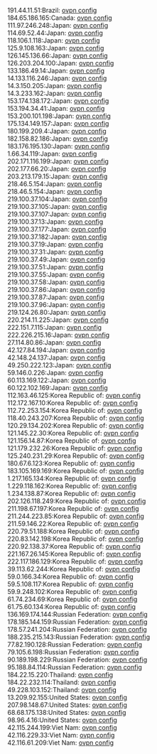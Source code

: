 191.44.11.51:Brazil: [ovpn config](vpn/191_44_11_51.ovpn)  
184.65.186.165:Canada: [ovpn config](vpn/184_65_186_165.ovpn)  
111.97.246.248:Japan: [ovpn config](vpn/111_97_246_248.ovpn)  
114.69.52.44:Japan: [ovpn config](vpn/114_69_52_44.ovpn)  
118.106.1.118:Japan: [ovpn config](vpn/118_106_1_118.ovpn)  
125.9.108.163:Japan: [ovpn config](vpn/125_9_108_163.ovpn)  
126.145.136.66:Japan: [ovpn config](vpn/126_145_136_66.ovpn)  
126.203.204.100:Japan: [ovpn config](vpn/126_203_204_100.ovpn)  
133.186.49.14:Japan: [ovpn config](vpn/133_186_49_14.ovpn)  
14.133.116.246:Japan: [ovpn config](vpn/14_133_116_246.ovpn)  
14.3.150.205:Japan: [ovpn config](vpn/14_3_150_205.ovpn)  
14.3.233.162:Japan: [ovpn config](vpn/14_3_233_162.ovpn)  
153.174.138.172:Japan: [ovpn config](vpn/153_174_138_172.ovpn)  
153.194.34.41:Japan: [ovpn config](vpn/153_194_34_41.ovpn)  
153.200.101.198:Japan: [ovpn config](vpn/153_200_101_198.ovpn)  
175.134.149.157:Japan: [ovpn config](vpn/175_134_149_157.ovpn)  
180.199.209.4:Japan: [ovpn config](vpn/180_199_209_4.ovpn)  
182.158.82.186:Japan: [ovpn config](vpn/182_158_82_186.ovpn)  
183.176.195.130:Japan: [ovpn config](vpn/183_176_195_130.ovpn)  
1.66.34.119:Japan: [ovpn config](vpn/1_66_34_119.ovpn)  
202.171.116.199:Japan: [ovpn config](vpn/202_171_116_199.ovpn)  
202.177.66.20:Japan: [ovpn config](vpn/202_177_66_20.ovpn)  
203.213.179.15:Japan: [ovpn config](vpn/203_213_179_15.ovpn)  
218.46.5.154:Japan: [ovpn config](vpn/218_46_5_154.ovpn)  
218.46.5.154:Japan: [ovpn config](vpn/218_46_5_154.ovpn)  
219.100.37.104:Japan: [ovpn config](vpn/219_100_37_104.ovpn)  
219.100.37.105:Japan: [ovpn config](vpn/219_100_37_105.ovpn)  
219.100.37.107:Japan: [ovpn config](vpn/219_100_37_107.ovpn)  
219.100.37.13:Japan: [ovpn config](vpn/219_100_37_13.ovpn)  
219.100.37.177:Japan: [ovpn config](vpn/219_100_37_177.ovpn)  
219.100.37.182:Japan: [ovpn config](vpn/219_100_37_182.ovpn)  
219.100.37.19:Japan: [ovpn config](vpn/219_100_37_19.ovpn)  
219.100.37.31:Japan: [ovpn config](vpn/219_100_37_31.ovpn)  
219.100.37.49:Japan: [ovpn config](vpn/219_100_37_49.ovpn)  
219.100.37.51:Japan: [ovpn config](vpn/219_100_37_51.ovpn)  
219.100.37.55:Japan: [ovpn config](vpn/219_100_37_55.ovpn)  
219.100.37.58:Japan: [ovpn config](vpn/219_100_37_58.ovpn)  
219.100.37.86:Japan: [ovpn config](vpn/219_100_37_86.ovpn)  
219.100.37.87:Japan: [ovpn config](vpn/219_100_37_87.ovpn)  
219.100.37.96:Japan: [ovpn config](vpn/219_100_37_96.ovpn)  
219.124.26.80:Japan: [ovpn config](vpn/219_124_26_80.ovpn)  
220.214.11.225:Japan: [ovpn config](vpn/220_214_11_225.ovpn)  
222.151.7.115:Japan: [ovpn config](vpn/222_151_7_115.ovpn)  
222.226.215.16:Japan: [ovpn config](vpn/222_226_215_16.ovpn)  
27.114.80.86:Japan: [ovpn config](vpn/27_114_80_86.ovpn)  
42.127.84.194:Japan: [ovpn config](vpn/42_127_84_194.ovpn)  
42.148.24.137:Japan: [ovpn config](vpn/42_148_24_137.ovpn)  
49.250.222.123:Japan: [ovpn config](vpn/49_250_222_123.ovpn)  
59.146.0.226:Japan: [ovpn config](vpn/59_146_0_226.ovpn)  
60.113.169.122:Japan: [ovpn config](vpn/60_113_169_122.ovpn)  
60.122.102.169:Japan: [ovpn config](vpn/60_122_102_169.ovpn)  
112.163.46.125:Korea Republic of: [ovpn config](vpn/112_163_46_125.ovpn)  
112.172.167.10:Korea Republic of: [ovpn config](vpn/112_172_167_10.ovpn)  
112.72.253.154:Korea Republic of: [ovpn config](vpn/112_72_253_154.ovpn)  
118.40.243.207:Korea Republic of: [ovpn config](vpn/118_40_243_207.ovpn)  
120.29.134.202:Korea Republic of: [ovpn config](vpn/120_29_134_202.ovpn)  
121.145.22.30:Korea Republic of: [ovpn config](vpn/121_145_22_30.ovpn)  
121.156.14.87:Korea Republic of: [ovpn config](vpn/121_156_14_87.ovpn)  
121.179.232.26:Korea Republic of: [ovpn config](vpn/121_179_232_26.ovpn)  
125.240.231.29:Korea Republic of: [ovpn config](vpn/125_240_231_29.ovpn)  
180.67.6.123:Korea Republic of: [ovpn config](vpn/180_67_6_123.ovpn)  
183.105.169.169:Korea Republic of: [ovpn config](vpn/183_105_169_169.ovpn)  
1.217.165.134:Korea Republic of: [ovpn config](vpn/1_217_165_134.ovpn)  
1.229.118.162:Korea Republic of: [ovpn config](vpn/1_229_118_162.ovpn)  
1.234.138.87:Korea Republic of: [ovpn config](vpn/1_234_138_87.ovpn)  
202.126.118.249:Korea Republic of: [ovpn config](vpn/202_126_118_249.ovpn)  
211.198.67.197:Korea Republic of: [ovpn config](vpn/211_198_67_197.ovpn)  
211.244.223.85:Korea Republic of: [ovpn config](vpn/211_244_223_85.ovpn)  
211.59.146.22:Korea Republic of: [ovpn config](vpn/211_59_146_22.ovpn)  
220.79.51.188:Korea Republic of: [ovpn config](vpn/220_79_51_188.ovpn)  
220.83.142.198:Korea Republic of: [ovpn config](vpn/220_83_142_198.ovpn)  
220.92.138.37:Korea Republic of: [ovpn config](vpn/220_92_138_37.ovpn)  
221.167.26.145:Korea Republic of: [ovpn config](vpn/221_167_26_145.ovpn)  
222.117.186.129:Korea Republic of: [ovpn config](vpn/222_117_186_129.ovpn)  
39.113.62.244:Korea Republic of: [ovpn config](vpn/39_113_62_244.ovpn)  
59.0.166.34:Korea Republic of: [ovpn config](vpn/59_0_166_34.ovpn)  
59.5.108.117:Korea Republic of: [ovpn config](vpn/59_5_108_117.ovpn)  
59.9.248.102:Korea Republic of: [ovpn config](vpn/59_9_248_102.ovpn)  
61.74.234.69:Korea Republic of: [ovpn config](vpn/61_74_234_69.ovpn)  
61.75.60.134:Korea Republic of: [ovpn config](vpn/61_75_60_134.ovpn)  
136.169.174.144:Russian Federation: [ovpn config](vpn/136_169_174_144.ovpn)  
178.185.144.159:Russian Federation: [ovpn config](vpn/178_185_144_159.ovpn)  
178.57.241.204:Russian Federation: [ovpn config](vpn/178_57_241_204.ovpn)  
188.235.215.143:Russian Federation: [ovpn config](vpn/188_235_215_143.ovpn)  
77.82.190.128:Russian Federation: [ovpn config](vpn/77_82_190_128.ovpn)  
79.105.6.198:Russian Federation: [ovpn config](vpn/79_105_6_198.ovpn)  
90.189.198.229:Russian Federation: [ovpn config](vpn/90_189_198_229.ovpn)  
95.188.84.114:Russian Federation: [ovpn config](vpn/95_188_84_114.ovpn)  
184.22.15.220:Thailand: [ovpn config](vpn/184_22_15_220.ovpn)  
184.22.232.114:Thailand: [ovpn config](vpn/184_22_232_114.ovpn)  
49.228.103.152:Thailand: [ovpn config](vpn/49_228_103_152.ovpn)  
13.209.92.155:United States: [ovpn config](vpn/13_209_92_155.ovpn)  
207.98.148.67:United States: [ovpn config](vpn/207_98_148_67.ovpn)  
68.68.175.138:United States: [ovpn config](vpn/68_68_175_138.ovpn)  
98.96.4.16:United States: [ovpn config](vpn/98_96_4_16.ovpn)  
42.115.244.199:Viet Nam: [ovpn config](vpn/42_115_244_199.ovpn)  
42.116.229.33:Viet Nam: [ovpn config](vpn/42_116_229_33.ovpn)  
42.116.61.209:Viet Nam: [ovpn config](vpn/42_116_61_209.ovpn)  
